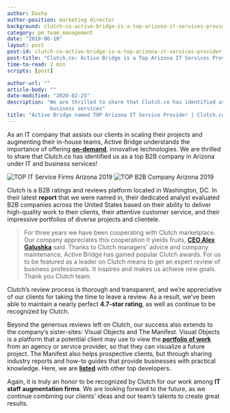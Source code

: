 ```yaml
---
author: Dasha
author-position: marketing director
background: clutch-co-active-bridge-is-a-top-arizona-it-services-provider-back
category: pm_team_management
date: "2019-06-10"
layout: post
post-id: clutch-co-active-bridge-is-a-top-arizona-it-services-provider
post-title: "Clutch.co: Active Bridge is a Top Arizona IT Services Provider"
time-to-read: 2 min
scripts: [post]

author-url: ""
article-body: ""
date-modified: "2020-02-25"
description: "We are thrilled to share that Clutch.co has identified us as a top B2B company in Arizona under IT and
              business services"
title: "Active Bridge named TOP Arizona IT Service Provider | Clutch.co"
---
```


As an IT company that assists our clients in scaling their projects and augmenting their in-house teams, Active Bridge understands the importance of offering **[on-demand](https://www.forbes.com/sites/shephyken/2018/07/15/customer-experience-is-the-new-brand/#3863b4517f52)**, innovative technologies. We are thrilled to share that Clutch.co has identified us as a top B2B company in Arizona under IT and business services! 

![TOP IT Service Firms Arizona 2019](https://i.imgur.com/z2c3ma8.jpg)  ![TOP B2B Company Arizona 2019](https://i.imgur.com/fhR4uxH.jpg)

Clutch is a B2B ratings and reviews platform located in Washington, DC. In their latest **report** that we were named in, their dedicated analyst evaluated B2B companies across the United States based on their ability to deliver high-quality work to their clients, their attentive customer service, and their impressive portfolios of diverse projects and clientele. 

> For three years we have been cooperating with Clutch marketplace. Our company appreciates this cooperation it yields fruits, **[CEO Alex Galushka](https://activebridge.org/team)** said. Thanks to Clutch managers' advice and company maintenance, Active Bridge has gained popular Clutch awards.  For us to be featured as a leader on Clutch means to get an expert review of business professionals. It inspires and makes us achieve new goals. Thank you Clutch team. 

Clutch’s review process is thorough and transparent, and we’re appreciative of our clients for taking the time to leave a review. As a result, we’ve been able to maintain a nearly perfect **4.7-star rating**, as well as continue to be recognized by Clutch.

Beyond the generous reviews left on Clutch, our success also extends to the company’s sister-sites: Visual Objects and The Manifest. Visual Objects is a platform that a potential client may use to view the **[portfolio of work](https://visualobjects.com/profile/active-bridge)** from an agency or service provider, so that they can visualize a future project. The Manifest also helps prospective clients, but through sharing industry reports and how-to guides that provide businesses with practical knowledge. Here, we are **[ listed](https://themanifest.com/web-development/shopify/companies#activebridge)**  with other top developers.

Again, it is truly an honor to be recognized by Clutch for our work among **IT staff augmentation firms**. We are looking forward to the future, as we continue combining our clients’ ideas and our team’s talents to create great results. 
